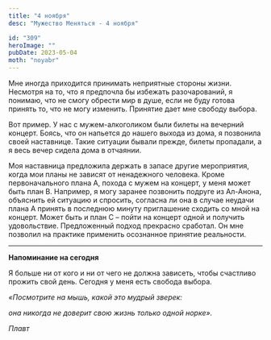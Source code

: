 ```yaml
---
title: "4 ноября"
desc: "Мужество Меняться - 4 ноября"

id: "309"
heroImage: ""
pubDate: 2023-05-04
moth: "noyabr"
---
```


Мне иногда приходится принимать неприятные стороны жизни. Несмотря на то, что
я предпочла бы избежать разочарований, я понимаю, что не смогу обрести мир в
душе, если не буду готова принять то, что не могу изменить. Принятие дает мне
свободу выбора.

Вот пример. У нас с мужем-алкоголиком были билеты на вечерний концерт. Боясь,
что он напьется до нашего выхода из дома, я позвонила своей наставнице. Такие
ситуации бывали прежде, билеты пропадали, а я весь вечер сидела дома в
отчаянии.

Моя наставница предложила держать в запасе другие мероприятия, когда мои планы
не зависят от ненадежного человека. Кроме первоначального плана А, похода с
мужем на концерт, у меня может быть план В. Например, я могу заранее позвонить
подруге из Ал-Анона, объяснить ей ситуацию и спросить, согласна ли она в
случае неудачи плана А принять в последнюю минуту приглашение сходить со мной
на концерт. Может быть и план С – пойти на концерт одной и получить
удовольствие. Предложенный подход прекрасно сработал. Он мне позволил на
практике применить осознанное принятие реальности.

---

**Напоминание на сегодня**

Я больше ни от кого и ни от чего не должна зависеть, чтобы счастливо прожить
свой день. Сегодня у меня есть свобода выбора.

_«Посмотрите на мышь, какой это мудрый зверек:_

_она никогда не доверит свою жизнь только одной норке»._

_Плавт_
